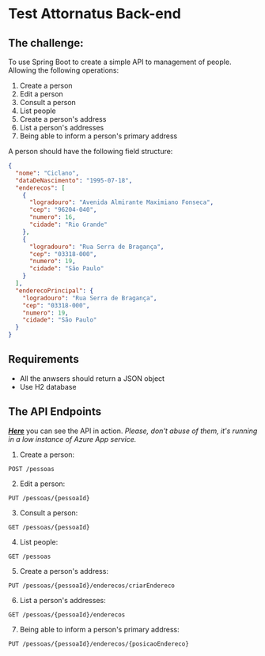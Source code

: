 # Test Attornatus Back-end

## The challenge:
To use Spring Boot to create a simple API to management of people.
Allowing the following operations:


1. Create a person
2. Edit a person
3. Consult a person
4. List people
5. Create a person's address
6. List a person's addresses
7. Being able to inform a person's primary address

A person should have the following field structure:
```json
{
  "nome": "Ciclano",
  "dataDeNascimento": "1995-07-18",
  "enderecos": [
    {
      "logradouro": "Avenida Almirante Maximiano Fonseca",
      "cep": "96204-040",
      "numero": 16,
      "cidade": "Rio Grande"
    },
    {
      "logradouro": "Rua Serra de Bragança",
      "cep": "03318-000",
      "numero": 19,
      "cidade": "São Paulo"
    }
  ],
  "enderecoPrincipal": {
    "logradouro": "Rua Serra de Bragança",
    "cep": "03318-000",
    "numero": 19,
    "cidade": "São Paulo"
  }
}
```
## Requirements
 * All the anwsers should return a JSON object
 * Use H2 database

## The API Endpoints
[_**Here**_](https://brpessoasapplicationtest.azurewebsites.net/pessoas) you can see the API in action. _Please, don't abuse of them, it's running in a low instance of Azure App service._
1. Create a person:

``POST /pessoas``

2. Edit a person:

``PUT /pessoas/{pessoaId}``

3. Consult a person:

``GET /pessoas/{pessoaId}``

4. List people:

``GET /pessoas``

5. Create a person's address:

``PUT /pessoas/{pessoaId}/enderecos/criarEndereco``

6. List a person's addresses:

``GET /pessoas/{pessoaId}/enderecos``

7. Being able to inform a person's primary address:

``PUT /pessoas/{pessoaId}/enderecos/{posicaoEndereco}``